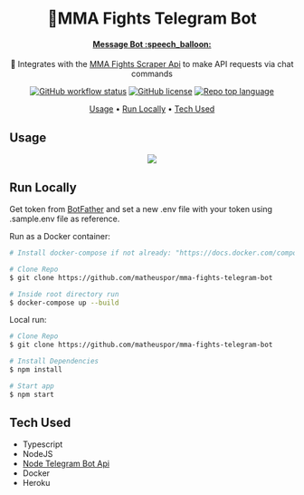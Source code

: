 <h1 align="center">
  🥊MMA Fights Telegram Bot
</h1>
<h4 align="center"><a href="https://t.me/fightsScraper_bot">Message Bot :speech_balloon:</a></h4>
<p align="center">🤼‍ Integrates with the <a href="https://github.com/matheuspor/mma-fights-scraper-api">MMA Fights Scraper Api</a> to make API requests via chat commands</p>

<div align="center">  
  
  <a href="">![GitHub workflow status](https://img.shields.io/github/workflow/status/matheuspor/mma-fights-telegram-bot/Node.js%20Tests/main)</a>
  <a href="">![GitHub license](https://img.shields.io/github/license/matheuspor/mma-fights-telegram-bot)</a>
  <a href="">![Repo top language](https://img.shields.io/github/languages/top/matheuspor/mma-fights-telegram-bot)</a>  
  
</div>

  <p align="center">
    <a href="#usage">Usage</a> • 
    <a href="#run-locally">Run Locally</a> •
    <a href="#tech-used">Tech Used</a>
  </p>

## Usage
<p align="center">	
  <img src="./.docs/usage-example.gif">
</p>

## Run Locally
Get token from <a href="https://t.me/botfather">BotFather</a> and set a new .env file with your token using .sample.env file as reference. </br>

Run as a Docker container:
```bash
# Install docker-compose if not already: "https://docs.docker.com/compose/install/"

# Clone Repo
$ git clone https://github.com/matheuspor/mma-fights-telegram-bot

# Inside root directory run
$ docker-compose up --build
```

Local run:
```bash
# Clone Repo
$ git clone https://github.com/matheuspor/mma-fights-telegram-bot

# Install Dependencies
$ npm install

# Start app
$ npm start
```

## Tech Used

<ul>
  <li>Typescript</li>
  <li>NodeJS</li>
  <li><a href="https://www.npmjs.com/package/node-telegram-bot-api">Node Telegram Bot Api</a></li>
  <li>Docker</li>
  <li>Heroku</li>
</ul>
